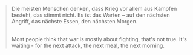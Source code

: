 > Die meisten Menschen denken, dass Krieg vor allem aus Kämpfen besteht, das stimmt nicht. Es ist das Warten – auf den nächsten Angriff, das nächste Essen, den nächsten Morgen.  
>  
> 
> Most people think that war is mostly about fighting, that's not true. It's waiting - for the next attack, the next meal, the next morning.